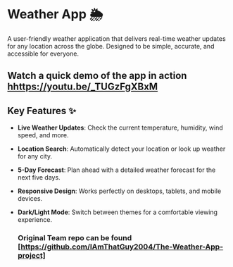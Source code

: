 # Weather App 🌦️

A user-friendly weather application that delivers real-time weather updates for any location across the globe. Designed to be simple, accurate, and accessible for everyone.

**Watch a quick demo of the app in action [hhttps://youtu.be/_TUGzFgXBxM](#)** 
---

## Key Features ✨

- **Live Weather Updates**: Check the current temperature, humidity, wind speed, and more.
- **Location Search**: Automatically detect your location or look up weather for any city.
- **5-Day Forecast**: Plan ahead with a detailed weather forecast for the next five days.
- **Responsive Design**: Works perfectly on desktops, tablets, and mobile devices.
- **Dark/Light Mode**: Switch between themes for a comfortable viewing experience.


  ### Original Team repo can be found [https://github.com/IAmThatGuy2004/The-Weather-App-project]